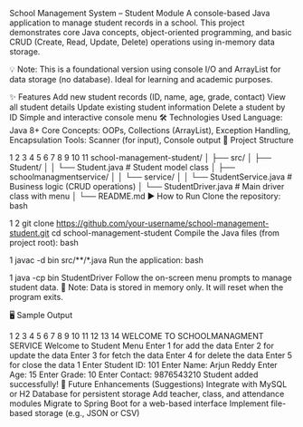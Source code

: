 School Management System – Student Module
A console-based Java application to manage student records in a school. This project demonstrates core Java concepts, object-oriented programming, and basic CRUD (Create, Read, Update, Delete) operations using in-memory data storage.

💡 Note: This is a foundational version using console I/O and ArrayList for data storage (no database). Ideal for learning and academic purposes. 

✨ Features
Add new student records (ID, name, age, grade, contact)
View all student details
Update existing student information
Delete a student by ID
Simple and interactive console menu
🛠️ Technologies Used
Language: Java 8+
Core Concepts: OOPs, Collections (ArrayList), Exception Handling, Encapsulation
Tools: Scanner (for input), Console output
📁 Project Structure


1
2
3
4
5
6
7
8
9
10
11
school-management-student/
│
├── src/
│   ├── Student/
│   │   └── Student.java          # Student model class
│   ├── schoolmanagmentservice/
│   │   └── service/
│   │       └── StudentService.java  # Business logic (CRUD operations)
│   └── StudentDriver.java        # Main driver class with menu
│
└── README.md
▶️ How to Run
Clone the repository:
bash


1
2
git clone https://github.com/your-username/school-management-student.git
cd school-management-student
Compile the Java files (from project root):
bash


1
javac -d bin src/**/*.java
Run the application:
bash


1
java -cp bin StudentDriver
Follow the on-screen menu prompts to manage student data.
🔸 Note: Data is stored in memory only. It will reset when the program exits. 

🖥️ Sample Output


1
2
3
4
5
6
7
8
9
10
11
12
13
14
WELCOME TO SCHOOLMANAGMENT SERVICE
Welcome to Student Menu
Enter 1 for add the data
Enter 2 for update the data
Enter 3 for fetch the data
Enter 4 for delete the data
Enter 5 for close the data
1
Enter Student ID: 101
Enter Name: Arjun Reddy
Enter Age: 15
Enter Grade: 10
Enter Contact: 9876543210
Student added successfully!
📝 Future Enhancements (Suggestions)
Integrate with MySQL or H2 Database for persistent storage
Add teacher, class, and attendance modules
Migrate to Spring Boot for a web-based interface
Implement file-based storage (e.g., JSON or CSV)
